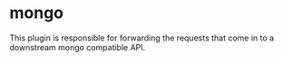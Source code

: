 # mongo

This plugin is responsible for forwarding the requests that come in to a downstream mongo compatible API.
